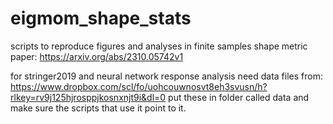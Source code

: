# eigmom_shape_stats
scripts to reproduce figures and analyses in finite samples shape metric paper: https://arxiv.org/abs/2310.05742v1

for stringer2019 and neural network response analysis need data files from: https://www.dropbox.com/scl/fo/uohcouwnosvt8eh3svusn/h?rlkey=rv9j125hjrosppjkosnxnjt9i&dl=0
put these in folder called data and make sure the scripts that use it point to it.
